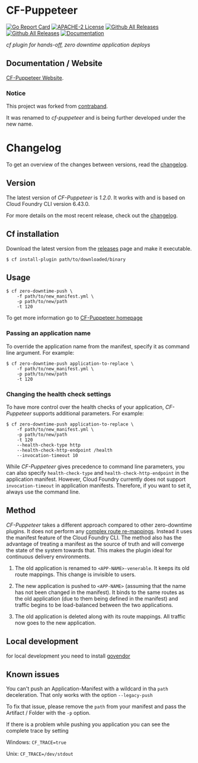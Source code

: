 # CF-Puppeteer  

[![Go Report Card](https://goreportcard.com/badge/github.com/HappyTobi/cf-puppeteer)](https://goreportcard.com/report/github.com/HappyTobi/cf-puppeteer)
[![APACHE-2 License](https://img.shields.io/badge/license-Apache%202-blue.svg)](https://github.com/HappyTobi/cf-puppeteer/blob/master/LICENSE)
[![Github All Releases](https://img.shields.io/github/downloads/HappyTobi/cf-puppeteer/total.svg)](https://github.com/HappyTobi/cf-puppeteer/releases)
[![Github All Releases](https://img.shields.io/github/v/release/HappyTobi/cf-puppeteer?include_prereleases)](https://github.com/HappyTobi/cf-puppeteer/releases)
[![Documentation](https://img.shields.io/badge/Documentation-visit-green)](https://cf-puppeteer.happytobi.com)

*cf plugin for hands-off, zero downtime application deploys*

 
 
## Documentation / Website
[CF-Puppeteer Website](https://cf-puppeteer.happytobi.com).

### Notice

This project was forked from [contraband](https://github.com/contraband/autopilot).

It was renamed to *cf-puppeteer* and is being further developed under the new name.

# Changelog

To get an overview of the changes between versions, read the [changelog](CHANGELOG.md).

## Version

The latest version of *CF-Puppeteer* is *1.2.0*. It works with and is based on Cloud Foundry CLI version 6.43.0.

For more details on the most recent release, check out the [changelog](CHANGELOG.md).

## Cf installation

Download the latest version from the [releases][releases] page and make it executable.

```
$ cf install-plugin path/to/downloaded/binary
```

[releases]: https://github.com/happytobi/cf-puppeteer/releases

## Usage

```
$ cf zero-downtime-push \
    -f path/to/new_manifest.yml \
    -p path/to/new/path
    -t 120
```

To get more information go to [CF-Puppeteer homepage](https://cf-puppeteer.happytobi.com/)

### Passing an application name

To override the application name from the manifest, specify it as command line argument. For example:

```
$ cf zero-downtime-push application-to-replace \
    -f path/to/new_manifest.yml \
    -p path/to/new/path
    -t 120
```

### Changing the health check settings

To have more control over the health checks of your application, *CF-Puppeteer* supports additional parameters. For example:

```
$ cf zero-downtime-push application-to-replace \
    -f path/to/new_manifest.yml \
    -p path/to/new/path
    -t 120
    --health-check-type http
    --health-check-http-endpoint /health
    --invocation-timeout 10
```

While *CF-Puppeteer* gives precedence to command line parameters, you can also specify `health-check-type` and `health-check-http-endpoint` in the application manifest. However, Cloud Foundry currently does not support `invocation-timeout` in application manifests. Therefore, if you want to set it, always use the command line.

## Method

*CF-Puppeteer* takes a different approach compared to other zero-downtime plugins. It
does not perform any [complex route re-mappings][indiana-jones]. Instead it uses the manifest feature of the Cloud Foundry CLI. The method also has the advantage of treating a manifest as the source of truth and will converge the
state of the system towards that. This makes the plugin ideal for continuous
delivery environments.

1. The old application is renamed to `<APP-NAME>-venerable`. It keeps its old route
   mappings. This change is invisible to users.

2. The new application is pushed to `<APP-NAME>` (assuming that the name has
   not been changed in the manifest). It binds to the same routes as the old
   application (due to them being defined in the manifest) and traffic begins to
   be load-balanced between the two applications.

3. The old application is deleted along with its route mappings. All traffic now goes to the new application.

[indiana-jones]: https://www.youtube.com/watch?v=0gU35Tgtlmg

## Local development
for local development you need to install [govendor](https://github.com/kardianos/govendor)

## Known issues
You can't push an Application-Manifest with a wildcard in tha `path` deceleration.
That only works with the option `--legacy-push`

To fix that issue, please remove the `path` from your manifest and pass the Artifact / Folder with the `-p` option.
 
If there is a problem while pushing you application you can see the complete trace by setting

Windows: `CF_TRACE=true`
 
Unix: `CF_TRACE=/dev/stdout`